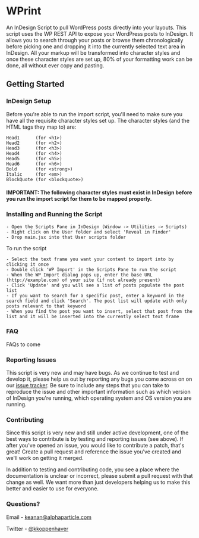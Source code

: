 # WPrint

An InDesign Script to pull WordPress posts directly into your layouts. This script uses the WP REST API to expose your WordPress posts to InDesign.  It allows you to search through your posts or browse them chronologically before picking one and dropping it into the currently selected text area in InDesign.  All your markup will be transformed into character styles and once these character styles are set up, 80% of your formatting work can be done, all without ever copy and pasting.

## Getting Started

### InDesign Setup

Before you're able to run the import script, you'll need to make sure you have all the requisite character styles set up. The character styles (and the HTML tags they map to) are:

	Head1      (for <h1>)
	Head2      (for <h2>)
	Head3      (for <h3>)
	Head4      (for <h4>)
	Head5      (for <h5>)
	Head6      (for <h6>)
	Bold       (for <strong>)
	Italic     (for <em>)
	BlockQuote (for <blockquote>)

#### IMPORTANT: The following character styles must exist in InDesign before you run the import script for them to be mapped properly.

### Installing and Running the Script
	
	- Open the Scripts Pane in InDesign (Window -> Utilities -> Scripts)
	- Right click on the User folder and select 'Reveal in Finder'
	- Drop main.jsx into that User scripts folder

To run the script

	- Select the text frame you want your content to import into by clicking it once
	- Double click 'WP Import' in the Scripts Pane to run the script
	- When the WP Import dialog pops up, enter the base URL (http://example.com) of your site (if not already present)
	- Click 'Update' and you will see a list of posts populate the post list
	- If you want to search for a specific post, enter a keyword in the search field and click 'Search'. The post list will update with only posts relevant to that keyword
	- When you find the post you want to insert, select that post from the list and it will be inserted into the currently select text frame

### FAQ

FAQs to come

### Reporting Issues

This script is very new and may have bugs.  As we continue to test and develop it, please help us out by reporting any bugs you come across on on our [issue tracker](https://github.com/alphaparticlecode/wprint/issues). Be sure to include any steps that you can take to reproduce the issue and other important information such as which version of InDesign you're running, which operating system and OS version you are running.

### Contributing
Since this script is very new and still under active development, one of the best ways to contribute is by testing and reporting issues (see above).  If after you've opened an issue, you would like to contribute a patch, that's great! Create a pull request and reference the issue you've created and we'll work on getting it merged.

In addition to testing and contributing code, you see a place where the documentation is unclear or incorrect, please submit a pull request with that change as well.  We want more than just developers helping us to make this better and easier to use for everyone.

### Questions?
Email - [keanan@alphaparticle.com](mailto:keanan@alphaparticle.com)

Twitter - [@kkoppenhaver](http://twitter.com/kkoppenhaver)

